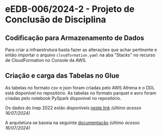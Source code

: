 # eEDB-006/2024-2 - Projeto de Conclusão de Disciplina

## Codificação para Armazenamento de Dados

Para criar a infraestrutura basta fazer as alterações que achar pertinente e então importar o arquivo `cloudformation.yaml` na aba "Stacks" no recurso de CloudFormation no Console da AWS.

## Criação e carga das Tabelas no Glue

As tabelas no formato csv e json foram criadas pelo AWS Athena e o DDL está disponível no repositório.
As tabelas no formato parquet e avro foram criadas pelo notebook PySpark disponível no repositório.

Os dados do Inep 2022 estão disponíveis [neste link](https://www.gov.br/inep/pt-br/acesso-a-informacao/dados-abertos/microdados/censo-da-educacao-superior) _(último acesso 16/07/2024)_

A arquitetura se baseia na seguinte [documentação](https://aws.amazon.com/pt/blogs/big-data/build-a-data-lake-foundation-with-aws-glue-and-amazon-s3/) _(último acesso 16/07/2024)_